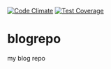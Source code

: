 [![Code Climate](https://codeclimate.com/github/BadAllOff/blogrepo/badges/gpa.svg)](https://codeclimate.com/github/BadAllOff/blogrepo) [![Test Coverage](https://codeclimate.com/github/BadAllOff/blogrepo/badges/coverage.svg)](https://codeclimate.com/github/BadAllOff/blogrepo/coverage)
# blogrepo
my blog repo
